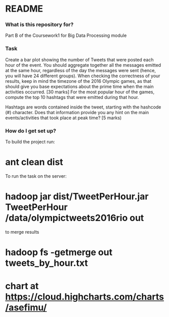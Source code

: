 # README #

### What is this repository for? ###

Part B of the Coursework1 for Big Data Processing module

### Task ###

Create a bar plot showing the number of Tweets that were posted each hour of the event. You should aggregate together all the messages 
emitted at the same hour, regardless of the day the messages were sent (hence, you will have 24 different groups). 
When checking the correctness of your results, keep in mind the timezone of the 2016 Olympic games, as that should give you base 
expectations about the prime time when the main activities occurred. [30 marks]
For the most popular hour of the games, compute the top 10 hashtags that were emitted during that hour. 

Hashtags are words contained inside the tweet, starting with the hashcode (#) character. Does that information provide you any hint on the 
main events/activities that took place at peak time? [5 marks)

### How do I get set up? ###

To build the project run: 
# ant clean dist #
To run the task on the server:
# hadoop jar dist/TweetPerHour.jar TweetPerHour /data/olympictweets2016rio out #
to merge results
# hadoop fs -getmerge out tweets_by_hour.txt #

# chart at https://cloud.highcharts.com/charts/asefimu/ #